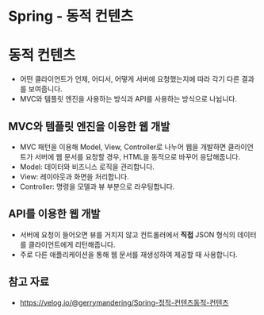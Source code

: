 # Spring - 동적 컨텐츠

# 동적 컨텐츠

- 어떤 클라이언트가 언제, 어디서, 어떻게 서버에 요청했는지에 따라 각기 다른 결과를 보여줍니다.
- MVC와 템플릿 엔진을 사용하는 방식과 API를 사용하는 방식으로 나뉩니다.

## MVC와 템플릿 엔진을 이용한 웹 개발

- MVC 패턴을 이용해 Model, View, Controller로 나누어 웹을 개발하면 클라이언트가 서버에 웹 문서를 요청할 경우, HTML을 동적으로 바꾸어 응답해줍니다.
- Model: 데이터와 비즈니스 로직을 관리합니다.
- View: 레이아웃과 화면을 처리합니다.
- Controller: 명령을 모델과 뷰 부분으로 라우팅합니다.

## API를 이용한 웹 개발

- 서버에 요청이 들어오면 뷰를 거치지 않고 컨트롤러에서 **직접** JSON 형식의 데이터를 클라이언트에게 리턴해줍니다.
- 주로 다른 애플리케이션을 통해 웹 문서를 재생성하여 제공할 때 사용합니다.
## 참고 자료
- https://velog.io/@gerrymandering/Spring-정적-컨텐츠동적-컨텐츠
